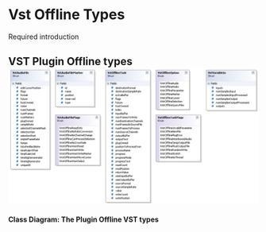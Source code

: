 # Vst Offline Types

Required introduction



## VST Plugin Offline types<br /><img src="media/Jacobi.Vst.Interop.VstOffline.png" /><br />
**Class Diagram: The Plugin Offline VST types**
<br />